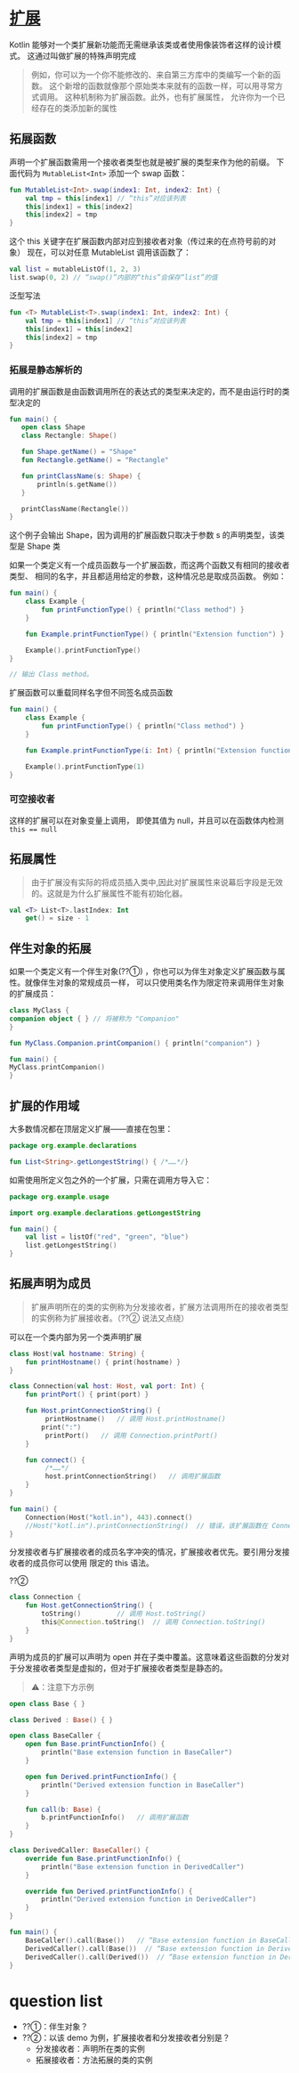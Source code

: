 # [扩展](https://book.kotlincn.net/text/extensions.html)

Kotlin 能够对一个类扩展新功能而无需继承该类或者使用像装饰者这样的设计模式。 这通过叫做扩展的特殊声明完成

> 例如，你可以为一个你不能修改的、来自第三方库中的类编写一个新的函数。 这个新增的函数就像那个原始类本来就有的函数一样，可以用寻常方式调用。 这种机制称为扩展函数。此外，也有扩展属性， 允许你为一个已经存在的类添加新的属性

## 拓展函数

声明一个扩展函数需用一个接收者类型也就是被扩展的类型来作为他的前缀。 下面代码为 `MutableList<Int>` 添加一个 swap 函数：

```kotlin
fun MutableList<Int>.swap(index1: Int, index2: Int) {
    val tmp = this[index1] // “this”对应该列表
    this[index1] = this[index2]
    this[index2] = tmp
}
```

这个 this 关键字在扩展函数内部对应到接收者对象（传过来的在点符号前的对象） 现在，可以对任意 MutableList<Int> 调用该函数了：

```kotlin
val list = mutableListOf(1, 2, 3)
list.swap(0, 2) // “swap()”内部的“this”会保存“list”的值
```

泛型写法

```kotlin
fun <T> MutableList<T>.swap(index1: Int, index2: Int) {
    val tmp = this[index1] // “this”对应该列表
    this[index1] = this[index2]
    this[index2] = tmp
}
```

### 拓展是静态解析的

调用的扩展函数是由函数调用所在的表达式的类型来决定的，而不是由运行时的类型决定的

```kotlin
fun main() {
   open class Shape
   class Rectangle: Shape()

   fun Shape.getName() = "Shape"
   fun Rectangle.getName() = "Rectangle"

   fun printClassName(s: Shape) {
       println(s.getName())
   }

   printClassName(Rectangle())
}
```

这个例子会输出 Shape，因为调用的扩展函数只取决于参数 s 的声明类型，该类型是 Shape 类

如果一个类定义有一个成员函数与一个扩展函数，而这两个函数又有相同的接收者类型、 相同的名字，并且都适用给定的参数，这种情况总是取成员函数。 例如：

```kotlin
fun main() {
    class Example {
        fun printFunctionType() { println("Class method") }
    }

    fun Example.printFunctionType() { println("Extension function") }

    Example().printFunctionType()
}

// 输出 Class method。
```

扩展函数可以重载同样名字但不同签名成员函数

```kotlin
fun main() {
    class Example {
        fun printFunctionType() { println("Class method") }
    }

    fun Example.printFunctionType(i: Int) { println("Extension function #$i") }

    Example().printFunctionType(1)
}
```

### 可空接收者

这样的扩展可以在对象变量上调用， 即使其值为 null，并且可以在函数体内检测 `this == null`

## 拓展属性

> 由于扩展没有实际的将成员插入类中,因此对扩展属性来说幕后字段是无效的。这就是为什么扩展属性不能有初始化器。

```kotlin
val <T> List<T>.lastIndex: Int
    get() = size - 1
```

## 伴生对象的拓展

如果一个类定义有一个伴生对象(??①) ，你也可以为伴生对象定义扩展函数与属性。就像伴生对象的常规成员一样， 可以只使用类名作为限定符来调用伴生对象的扩展成员：

```kotlin
class MyClass {
companion object { } // 将被称为 "Companion"
}

fun MyClass.Companion.printCompanion() { println("companion") }

fun main() {
MyClass.printCompanion()
}
```

## 扩展的作用域

大多数情况都在顶层定义扩展——直接在包里：

```kotlin
package org.example.declarations

fun List<String>.getLongestString() { /*……*/}
```

如需使用所定义包之外的一个扩展，只需在调用方导入它：

```kotlin
package org.example.usage

import org.example.declarations.getLongestString

fun main() {
    val list = listOf("red", "green", "blue")
    list.getLongestString()
}
```

## 拓展声明为成员

> 扩展声明所在的类的实例称为分发接收者，扩展方法调用所在的接收者类型的实例称为扩展接收者。（??② 说法又点绕）

可以在一个类内部为另一个类声明扩展

```kotlin
class Host(val hostname: String) {
    fun printHostname() { print(hostname) }
}

class Connection(val host: Host, val port: Int) {
    fun printPort() { print(port) }

    fun Host.printConnectionString() {
         printHostname()   // 调用 Host.printHostname()
        print(":")
         printPort()   // 调用 Connection.printPort()
    }

    fun connect() {
         /*……*/
         host.printConnectionString()   // 调用扩展函数
    }
}

fun main() {
    Connection(Host("kotl.in"), 443).connect()
    //Host("kotl.in").printConnectionString()  // 错误，该扩展函数在 Connection 外不可用
}
```

分发接收者与扩展接收者的成员名字冲突的情况，扩展接收者优先。要引用分发接收者的成员你可以使用 限定的 this 语法。

??②

```kotlin
class Connection {
    fun Host.getConnectionString() {
        toString()         // 调用 Host.toString()
        this@Connection.toString()  // 调用 Connection.toString()
    }
}
```

声明为成员的扩展可以声明为 open 并在子类中覆盖。这意味着这些函数的分发对于分发接收者类型是虚拟的，但对于扩展接收者类型是静态的。

> ⚠️：注意下方示例

```kotlin
open class Base { }

class Derived : Base() { }

open class BaseCaller {
    open fun Base.printFunctionInfo() {
        println("Base extension function in BaseCaller")
    }

    open fun Derived.printFunctionInfo() {
        println("Derived extension function in BaseCaller")
    }

    fun call(b: Base) {
        b.printFunctionInfo()   // 调用扩展函数
    }
}

class DerivedCaller: BaseCaller() {
    override fun Base.printFunctionInfo() {
        println("Base extension function in DerivedCaller")
    }

    override fun Derived.printFunctionInfo() {
        println("Derived extension function in DerivedCaller")
    }
}

fun main() {
    BaseCaller().call(Base())   // “Base extension function in BaseCaller”
    DerivedCaller().call(Base())  // “Base extension function in DerivedCaller”——分发接收者虚拟解析
    DerivedCaller().call(Derived())  // “Base extension function in DerivedCaller”——扩展接收者静态解析
}
```

# question list

- ??①：伴生对象？
- ??②：以该 demo 为例，扩展接收者和分发接收者分别是？
  - 分发接收者：声明所在类的实例
  - 拓展接收者：方法拓展的类的实例
